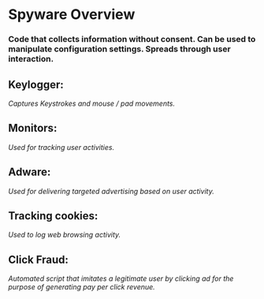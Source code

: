 # Spyware Overview

### Code that collects information without consent. Can be used to manipulate configuration settings. Spreads through user interaction.

## Keylogger:
*Captures Keystrokes and mouse / pad movements.*

## Monitors:
*Used for tracking user activities.* 

## Adware:
*Used for delivering targeted advertising based on user activity.*

## Tracking cookies:
*Used to log web browsing activity.*

## Click Fraud:
*Automated script that imitates a legitimate user by clicking ad for the purpose of generating pay per click revenue.*
